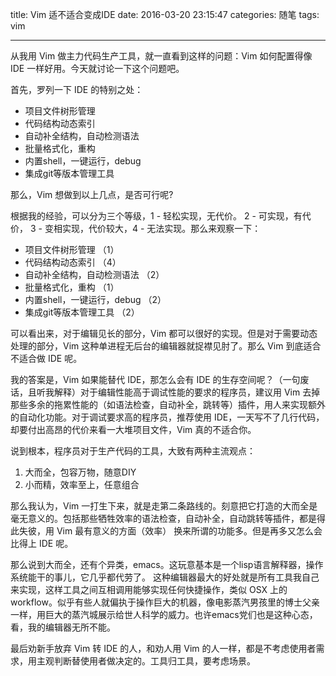 title: Vim 适不适合变成IDE
date: 2016-03-20 23:15:47
categories: 随笔
tags: vim

---


从我用 Vim 做主力代码生产工具，就一直看到这样的问题：Vim 如何配置得像 IDE 一样好用。今天就讨论一下这个问题吧。

<!--more-->

首先，罗列一下 IDE 的特别之处：

* 项目文件树形管理
* 代码结构动态索引
* 自动补全结构，自动检测语法
* 批量格式化，重构
* 内置shell，一键运行，debug
* 集成git等版本管理工具

那么，Vim 想做到以上几点，是否可行呢?

根据我的经验，可以分为三个等级，1 - 轻松实现，无代价。 2 - 可实现，有代价， 3 - 变相实现，代价较大，4 - 无法实现。那么来观察一下：

- 项目文件树形管理 （1）
- 代码结构动态索引 （4）
- 自动补全结构，自动检测语法 （2）
- 批量格式化，重构 （1）
- 内置shell，一键运行，debug （2）
- 集成git等版本管理工具 （2）

可以看出来，对于编辑见长的部分，Vim 都可以很好的实现。但是对于需要动态处理的部分，Vim 这种单进程无后台的编辑器就捉襟见肘了。那么 Vim 到底适合不适合做 IDE 呢。

我的答案是，Vim 如果能替代 IDE，那怎么会有 IDE 的生存空间呢？（一句废话，且听我解释）对于编辑性能高于调试性能的要求的程序员，建议用 Vim 去掉那些多余的拖累性能的（如语法检查，自动补全，跳转等）插件，用人来实现额外的自动化功能。对于调试要求高的程序员，推荐使用 IDE，一天写不了几行代码，却要付出高昂的代价来看一大堆项目文件，Vim 真的不适合你。

说到根本，程序员对于生产代码的工具，大致有两种主流观点：

1. 大而全，包容万物，随意DIY
2. 小而精，效率至上，任意组合

那么我认为，Vim 一打生下来，就是走第二条路线的。刻意把它打造的大而全是毫无意义的。包括那些牺牲效率的语法检查，自动补全，自动跳转等插件，都是得此失彼，用 Vim 最有意义的方面（效率） 换来所谓的功能多。但是再多又怎么会比得上 IDE 呢。

那么说到大而全，还有个异类，emacs。这玩意基本是一个lisp语言解释器，操作系统能干的事儿，它几乎都代劳了。 这种编辑器最大的好处就是所有工具我自己来实现，这样工具之间互相调用能够实现任何快捷操作，类似 OSX 上的 workflow。似乎有些人就偏执于操作巨大的机器，像电影蒸汽男孩里的博士父亲一样，用巨大的蒸汽城展示给世人科学的威力。也许emacs党们也是这种心态，看，我的编辑器无所不能。

最后劝新手放弃 Vim 转 IDE 的人，和劝人用 Vim 的人一样，都是不考虑使用者需求，用主观判断替使用者做决定的。工具归工具，要考虑场景。
